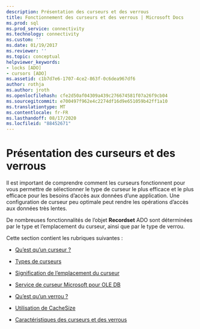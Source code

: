 ```yaml
---
description: Présentation des curseurs et des verrous
title: Fonctionnement des curseurs et des verrous | Microsoft Docs
ms.prod: sql
ms.prod_service: connectivity
ms.technology: connectivity
ms.custom: ''
ms.date: 01/19/2017
ms.reviewer: ''
ms.topic: conceptual
helpviewer_keywords:
- locks [ADO]
- cursors [ADO]
ms.assetid: c1b7d7e6-1707-4ce2-863f-0c6dea967df6
author: rothja
ms.author: jroth
ms.openlocfilehash: cfe2d50af04309a439c276674581f07a26f9cb04
ms.sourcegitcommit: e700497f962e4c2274df16d9e651059b42ff1a10
ms.translationtype: MT
ms.contentlocale: fr-FR
ms.lasthandoff: 08/17/2020
ms.locfileid: "88452671"
---
```

# <a name="understanding-cursors-and-locks"></a>Présentation des curseurs et des verrous
Il est important de comprendre comment les curseurs fonctionnent pour vous permettre de sélectionner le type de curseur le plus efficace et le plus efficace pour les besoins d’accès aux données d’une application. Une configuration de curseur peu optimale peut rendre les opérations d’accès aux données très lentes.  
  
 De nombreuses fonctionnalités de l’objet **Recordset** ADO sont déterminées par le type et l’emplacement du curseur, ainsi que par le type de verrou.  
  
 Cette section contient les rubriques suivantes :  
  
-   [Qu’est qu’un curseur ?](../../../ado/guide/data/what-is-a-cursor.md)  
  
-   [Types de curseurs](../../../ado/guide/data/types-of-cursors-ado.md)  
  
-   [Signification de l’emplacement du curseur](../../../ado/guide/data/the-significance-of-cursor-location.md)  
  
-   [Service de curseur Microsoft pour OLE DB](../../../ado/guide/data/the-microsoft-cursor-service-for-ole-db.md)  
  
-   [Qu’est qu’un verrou ?](../../../ado/guide/data/what-is-a-lock.md)  
  
-   [Utilisation de CacheSize](../../../ado/guide/data/using-cachesize.md)  
  
-   [Caractéristiques des curseurs et des verrous](../../../ado/guide/data/cursor-and-lock-characteristics.md)
